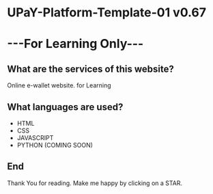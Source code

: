 # UPaY-Platform-Template-01 v0.67
# ---For Learning Only---

## What are the services of this website?

Online e-wallet website. for Learning

## What languages are used?
- HTML
- CSS
- JAVASCRIPT
- PYTHON (COMING SOON)

## End

Thank You for reading. Make me happy by clicking on a STAR. 
